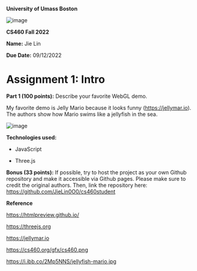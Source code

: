 **University of Umass Boston**


![image](https://cs460.org/gfx/cs460.png)


**CS460 Fall 2022**

**Name:** Jie Lin

**Due Date:** 09/12/2022


# Assignment 1: Intro


**Part 1 (100 points):** Describe your favorite WebGL demo.


My favorite demo is Jelly Mario because it looks funny
(<https://jellymar.io>). The authors show how Mario swims like a
jellyfish in the sea.

![image](https://i.ibb.co/2Mp5NNS/jellyfish-mario.jpg)


**Technologies used:**

-   JavaScript

-   Three.js


**Bonus (33 points):** If possible, try to host the project as your own
Github repository and make it accessible via Github pages. Please make
sure to credit the original authors. Then, link the repository here: <https://github.com/JieLin0O0/cs460student>


**Reference**

https://htmlpreview.github.io/

https://threejs.org

https://jellymar.io

https://cs460.org/gfx/cs460.png

https://i.ibb.co/2Mp5NNS/jellyfish-mario.jpg
